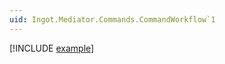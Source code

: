 ```yaml
---
uid: Ingot.Mediator.Commands.CommandWorkflow`1
---
```


[!INCLUDE [example](../Fragments/workflow-wip-disclaimer.md)]
